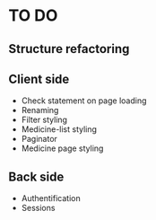 # TO DO
## Structure refactoring
## Client side
* Check statement on page loading
* Renaming
* Filter styling
* Medicine-list styling
* Paginator
* Medicine page styling
## Back side
* Authentification
* Sessions